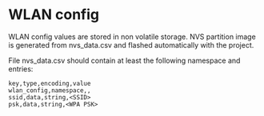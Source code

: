 # WLAN config

WLAN config values are stored in non volatile storage. NVS partition image is generated from nvs_data.csv and flashed automatically with the project.

File nvs_data.csv should contain at least the following namespace and entries:
```
key,type,encoding,value
wlan_config,namespace,,
ssid,data,string,<SSID>
psk,data,string,<WPA PSK>
```
